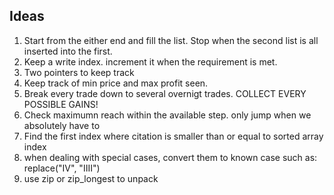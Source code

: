 ## Ideas

1. Start from the either end and fill the list. Stop when the second list is all inserted into the first.
1. Keep a write index. increment it when the requirement is met. 
1. Two pointers to keep track
1. Keep track of min price and max profit seen. 
1. Break every trade down to several overnigt trades. COLLECT EVERY POSSIBLE GAINS!
1. Check maximumn reach within the available step. only jump when we absolutely have to
1. Find the first index where citation is smaller than or equal to sorted array index
1. when dealing with special cases, convert them to known case such as: replace("IV", "IIII")
1. use zip or zip_longest to unpack
